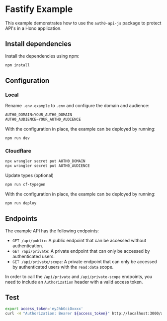 # Fastify Example

This example demonstrates how to use the `auth0-api-js` package to protect API's in a Hono application.

## Install dependencies

Install the dependencies using npm:

```bash
npm install
```

## Configuration

### Local
Rename `.env.example` to `.env` and configure the domain and audience:

```ts
AUTH0_DOMAIN=YOUR_AUTH0_DOMAIN
AUTH0_AUDIENCE=YOUR_AUTH0_AUDIENCE
```

With the configuration in place, the example can be deployed by running:

```bash
npm run dev
``` 

### Cloudflare
```bash
npx wrangler secret put AUTH0_DOMAIN
npx wrangler secret put AUTH0_AUDIENCE 
```

Update types (optional)
```bash
npm run cf-typegen
```

With the configuration in place, the example can be deployed by running:

```bash
npm run deploy
``` 

## Endpoints

The example API has the following endpoints:

- `GET /api/public`: A public endpoint that can be accessed without authentication.
- `GET /api/private`: A private endpoint that can only be accessed by authenticated users.
- `GET /api/private/scope`: A private endpoint that can only be accessed by authenticated users with the `read:data` scope.

In order to call the `/api/private` and `/api/private-scope` endpoints, you need to include an `Authorization` header with a valid access token.

## Test
```bash
export access_token='eyJhbGciOxxxx'
curl -H "Authorization: Bearer ${access_token}" http://localhost:3000/api/private/
```